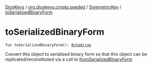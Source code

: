 [DiceKeys](../../index.md) / [org.dicekeys.crypto.seeded](../index.md) / [SymmetricKey](index.md) / [toSerializedBinaryForm](./to-serialized-binary-form.md)

# toSerializedBinaryForm

`fun toSerializedBinaryForm(): `[`ByteArray`](https://kotlinlang.org/api/latest/jvm/stdlib/kotlin/-byte-array/index.html)

Convert this object to serialized binary form so that this object
can be replicated/reconstituted via a call to [fromSerializedBinaryForm](from-serialized-binary-form.md)

